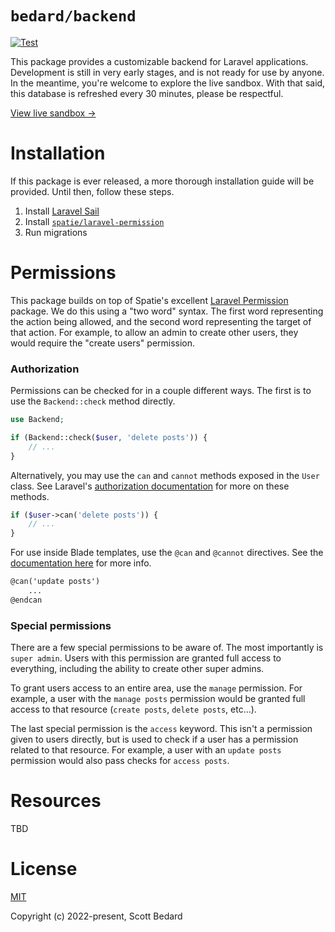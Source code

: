 # `bedard/backend`

[![Test](https://github.com/scottbedard/backend/actions/workflows/test.yml/badge.svg)](https://github.com/scottbedard/backend/actions/workflows/test.yml)

This package provides a customizable backend for Laravel applications. Development is still in very early stages, and is not ready for use by anyone. In the meantime, you're welcome to explore the live sandbox. With that said, this database is refreshed every 30 minutes, please be respectful.

[View live sandbox &rarr;](https://backend.scottbedard.net)

# Installation

If this package is ever released, a more thorough installation guide will be provided. Until then, follow these steps.

1. Install [Laravel Sail](https://laravel.com/docs/9.x/sail#installation)
2. Install [`spatie/laravel-permission`](https://spatie.be/docs/laravel-permission/v5/installation-laravel)
3. Run migrations

# Permissions

This package builds on top of Spatie's excellent [Laravel Permission](https://github.com/spatie/laravel-permission) package. We do this using a "two word" syntax. The first word representing the action being allowed, and the second word representing the target of that action. For example, to allow an admin to create other users, they would require the "create users" permission.

### Authorization

Permissions can be checked for in a couple different ways. The first is to use the `Backend::check` method directly.

```php
use Backend;

if (Backend::check($user, 'delete posts')) {
    // ...
}
```

Alternatively, you may use the `can` and `cannot` methods exposed in the `User` class. See Laravel's [authorization documentation](https://laravel.com/docs/9.x/authorization#via-the-user-model) for more on these methods.

```php
if ($user->can('delete posts')) {
    // ...
}
```

For use inside Blade templates, use the `@can` and `@cannot` directives. See the [documentation here](https://laravel.com/docs/9.x/authorization#via-blade-templates) for more info.

```html
@can('update posts')
    ...
@endcan
```

### Special permissions

There are a few special permissions to be aware of. The most importantly is `super admin`. Users with this permission are granted full access to everything, including the ability to create other super admins.

To grant users access to an entire area, use the `manage` permission. For example, a user with the `manage posts` permission would be granted full access to that resource (`create posts`, `delete posts`, etc...).

The last special permission is the `access` keyword. This isn't a permission given to users directly, but is used to check if a user has a permission related to that resource. For example, a user with an `update posts` permission would also pass checks for `access posts`.

# Resources

TBD

# License

[MIT](https://github.com/scottbedard/backend/blob/master/LICENSE)

Copyright (c) 2022-present, Scott Bedard
